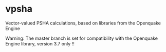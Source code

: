 # vpsha
Vector-valued PSHA calculations, based on libraries from the Openquake Engine

Warning: The master branch is set for compatibility with the Openquake Engine library, version 3.7 only !!
